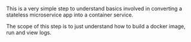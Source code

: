 This is a very simple step to understand basics involved in converting a stateless microservice app into a container service.

The scope of this step is to just understand how to build a docker image, run and view logs.
